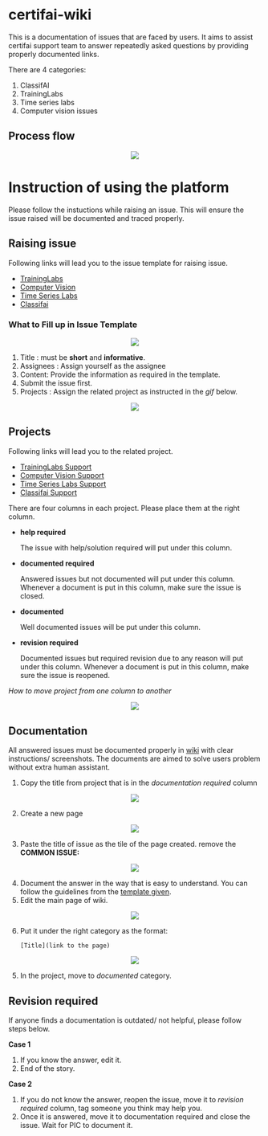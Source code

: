 # certifai-wiki

This is a documentation of issues that are faced by users. It aims to assist certifai support team to answer repeatedly asked questions by providing properly documented links.

There are 4 categories:
1. ClassifAI 
2. TrainingLabs
3. Time series labs
4. Computer vision issues

## Process flow
<p align="center">
  <img align="middle" src="metadata/flow_chart.jpeg"/>
</p>

# Instruction of using the platform

Please follow the instuctions while raising an issue. This will ensure the issue raised will be documented and traced properly.

## Raising issue
Following links will lead you to the issue template for raising issue.
- [TrainingLabs](https://github.com/CertifaiAI/certifai-wiki/issues/new?assignees=&labels=TrainingLabs+common+issue&template=traininglabs-common-issue.md&title=COMMON+ISSUES%3A+%5BISSUE+TITLE%5D)
- [Computer Vision](https://github.com/CertifaiAI/certifai-wiki/issues/new?assignees=&labels=computer+vision+common+issue&template=computer-vision-issue.md&title=COMMON+ISSUE%3A+%5BISSUE+TITLE%5D)
- [Time Series Labs](https://github.com/CertifaiAI/certifai-wiki/issues/new?assignees=&labels=time-series-labs+common+issue&template=time-series-labs-common-issue.md&title=COMMON+ISSUE%3A+%5BISSUE+TITLE%5D)
- [Classifai](https://github.com/CertifaiAI/certifai-wiki/issues/new?assignees=&labels=classifai+common+issue&template=classifai_common_issue.md&title=COMMON+ISSUE%3A+%5BISSUE+TITLE%5D)

### What to Fill up in Issue Template
<p align="center">
  <img align="middle" src="metadata/3.png"/>
</p>

1. Title :  must be **short** and **informative**.
2. Assignees : Assign yourself as the assignee
3. Content: Provide the information as required in the template.
4. Submit the issue first.
5. Projects : Assign the related project as instructed in the *gif* below.

<p align="center">
  <img align="middle" src="metadata/1.gif"/>
</p>

## Projects
Following links will lead you to the related project.
- [TrainingLabs Support](https://github.com/CertifaiAI/certifai-wiki/projects/5)
- [Computer Vision Support](https://github.com/CertifaiAI/certifai-wiki/projects/4)
- [Time Series Labs Support](https://github.com/CertifaiAI/certifai-wiki/projects/3)
- [Classifai Support](https://github.com/CertifaiAI/certifai-wiki/projects/2)

There are four columns in each project. Please place them at the right column. 
-  **help required**
   
   The issue with help/solution required will put under this column.
-  **documented required**
   
   Answered issues but not documented will put under this column. Whenever a document is put in this column, make sure the issue is closed.
-  **documented**

   Well documented issues will be put under this column.
-  **revision required**

   Documented issues but required revision due to any reason will put under this column. Whenever a document is put in this column, make sure the issue is reopened.

*How to move project from one column to another*

<p align="center">
  <img align="middle" src="metadata/0.gif"/>
</p>

## Documentation
All answered issues must be documented properly in [wiki](https://github.com/CertifaiAI/certifai-wiki/wiki) with clear instructions/ screenshots. The documents are aimed to solve users problem without extra human assistant.

1. Copy the title from project that is in the *documentation required* column
<p align="center">
  <img align="middle" src="metadata/4.png"/>
</p>

2. Create a new page
<p align="center">
  <img align="middle" src="metadata/5.png"/>
</p>

3. Paste the title of issue as the tile of the page created. remove the **COMMON ISSUE:**
<p align="center">
  <img align="middle" src="metadata/6.png"/>
</p>   

4. Document the answer in the way that is easy to understand. You can follow the guidelines from the [template given]().
5. Edit the main page of wiki. 
<p align="center">
  <img align="middle" src="metadata/7.png"/>
</p>

6. Put it under the right category as the format: 
   ```
   [Title](link to the page)
   ```
<p align="center">
  <img align="middle" src="metadata/8.png"/>
</p>

5. In the project, move to *documented* category.

## Revision required
If anyone finds a documentation is outdated/ not helpful, please follow steps below.

**Case 1**
1. If you know the answer, edit it.
2. End of the story.

**Case 2**
1. If you do not know the answer, reopen the issue, move it to *revision required* column, tag someone you think may help you.
2. Once it is answered, move it to documentation required and close the issue. Wait for PIC to document it.
